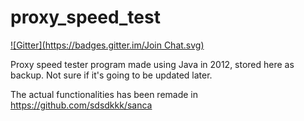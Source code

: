 proxy_speed_test
================
[![Gitter](https://badges.gitter.im/Join Chat.svg)](https://gitter.im/sdsdkkk/proxy_speed_test?utm_source=badge&utm_medium=badge&utm_campaign=pr-badge&utm_content=badge)

Proxy speed tester program made using Java in 2012, stored here as backup. Not sure if it's going to be updated later.

The actual functionalities has been remade in https://github.com/sdsdkkk/sanca
